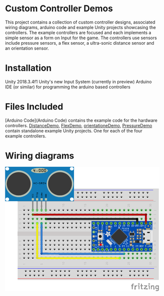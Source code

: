 # Custom Controller Demos
This project contains a collection of custom controller designs, associated wiring diagrams, arduino code and example Unity projects showcasing the controllers. The example controllers are focused and each implements a simple sensor as a form on Input for the game. The controllers use sensors include pressure sensors, a flex sensor, a ultra-sonic distance sensor and an orientation sensor.

# Installation
Unity 2018.3.4f1
Unity's new Input System (currently in preview)
Arduino IDE (or similar) for programming the arduino based controllers

# Files Included
[Arduino Code](Arduino Code) contains the example code for the hardware controllers.
[DistanceDemo](DistanceDemo), [FlexDemo](FlexDemo), [orientationeDemo](OrientationDemo), [PressureDemo](PressureDemo) contain standalone example Unity projects. One for each of the four example controllers. 

# Wiring diagrams
![Wiring diagram](readme/DistanceSketch_bb.png)